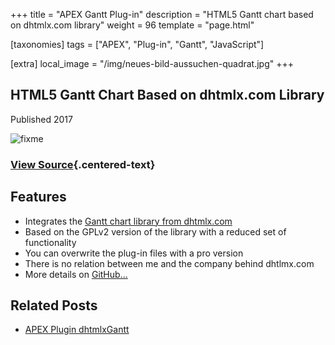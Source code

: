 +++
title = "APEX Gantt Plug-in"
description = "HTML5 Gantt chart based on dhtmlx.com library"
weight = 96
template = "page.html"

[taxonomies]
tags = ["APEX", "Plug-in", "Gantt", "JavaScript"]

[extra]
local_image = "/img/neues-bild-aussuchen-quadrat.jpg"
+++

## HTML5 Gantt Chart Based on dhtmlx.com Library

Published 2017

![fixme](/img/neues-bild-aussuchen.jpg)

### [View Source](https://github.com/ogobrecht/apex-plugin-dhtmlx-gantt){.centered-text}

## Features

- Integrates the [Gantt chart library from dhtmlx.com](https://dhtmlx.com/docs/products/dhtmlxGantt/)
- Based on the GPLv2 version of the library with a reduced set of functionality
- You can overwrite the plug-in files with a pro version
- There is no relation between me and the company behind dhtlmx.com
- More details on [GitHub...](https://github.com/ogobrecht/apex-plugin-dhtmlx-gantt)

## Related Posts

- [APEX Plugin dhtmlxGantt](/blog/apex-plugin-dhtmlx-gantt/)
